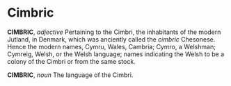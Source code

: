 # Cimbric

**CIMBRIC**, _adjective_ Pertaining to the Cimbri, the inhabitants of the modern Jutland, in Denmark, which was anciently called the _cimbric_ Chesonese. Hence the modern names, Cymru, Wales, Cambria; Cymro, a Welshman; Cymreig, Welsh, or the Welsh language; names indicating the Welsh to be a colony of the Cimbri or from the same stock.

**CIMBRIC**, _noun_ The language of the Cimbri.